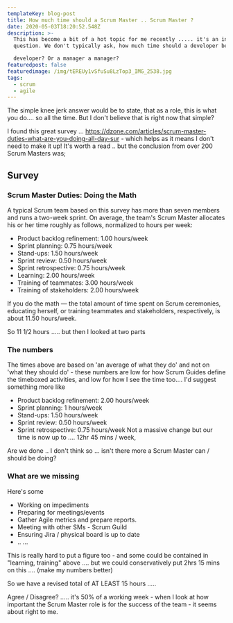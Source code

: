```yaml
---
templateKey: blog-post
title: How much time should a Scrum Master .. Scrum Master ?
date: 2020-05-03T18:20:52.548Z
description: >-
  This has become a bit of a hot topic for me recently ..... it's an interesting
  question. We don't typically ask, how much time should a developer be a

  developer? Or a manager a manager?
featuredpost: false
featuredimage: /img/tEREUy1vSfuSu8LzTop3_IMG_2538.jpg
tags:
  - scrum
  - agile
---
```

The simple knee jerk answer would be to state, that as a role, this is what you do.... so all the time. But I don't believe that is right now that simple?


I found this great survey ... https://dzone.com/articles/scrum-master-duties-what-are-you-doing-all-day-sur - which helps as it means I don't need to make it up!
It's worth a read .. but the conclusion from over 200 Scrum Masters was;

## Survey

### Scrum Master Duties: Doing the Math
A typical Scrum team based on this survey has more than seven members and runs a two-week sprint.
On average, the team's Scrum Master allocates his or her time roughly as follows, normalized to hours per week:
* Product backlog refinement: 1.00 hours/week
* Sprint planning: 0.75 hours/week
* Stand-ups: 1.50 hours/week
* Sprint review: 0.50 hours/week
* Sprint retrospective: 0.75 hours/week
* Learning: 2.00 hours/week
* Training of teammates: 3.00 hours/week
* Training of stakeholders: 2.00 hours/week

If you do the math — the total amount of time spent on Scrum ceremonies, educating herself, or training teammates and stakeholders, respectively, is about 11.50 hours/week.

So 11 1/2 hours ..... but then I looked at two parts

### The numbers
The times above are based on 'an average of what they do' and not on 'what they should do' - these numbers are low for how Scrum Guides define the
timeboxed activities, and low for how I see the time too....
I'd suggest something more like
* Product backlog refinement: 2.00 hours/week
* Sprint planning: 1 hours/week
* Stand-ups: 1.50 hours/week
* Sprint review: 0.50 hours/week
* Sprint retrospective: 0.75 hours/week
Not a massive change but our time is now up to .... 12hr 45 mins / week,

Are we done .. I don't think so ... isn't there more a Scrum Master can / should be doing?
### What are we missing
Here's some
* Working on impediments
* Preparing for meetings/events
* Gather Agile metrics and prepare reports.
* Meeting with other SMs - Scrum Guild
* Ensuring Jira / physical board is up to date
* .. ...

This is really hard to put a figure too - and some could be contained in "learning, training" above .... but we could conservatively put 2hrs 15 mins on this
.... (make my numbers better)

So we have a revised total of AT LEAST 15 hours .....

Agree / Disagree? ..... it's 50% of a working week - when I look at how important the Scrum Master role is for the success of the team - it seems about
right to me.
